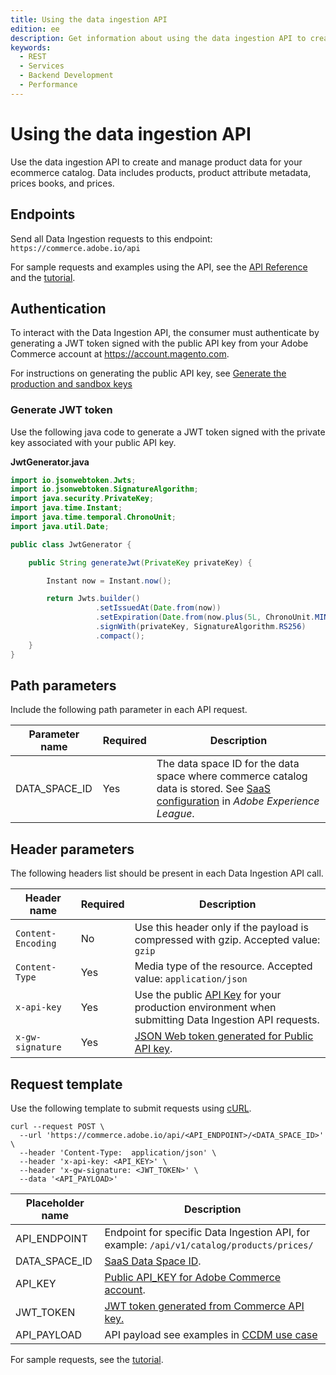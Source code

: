 ```yaml
---
title: Using the data ingestion API
edition: ee
description: Get information about using the data ingestion API to create and manage product, price book, and price data for you commerce catalog.
keywords:
  - REST
  - Services
  - Backend Development
  - Performance
---
```


# Using the data ingestion API

Use the data ingestion API to create and manage product data for your ecommerce catalog. Data includes products, product attribute metadata, prices books, and prices.

## Endpoints

Send all Data Ingestion requests to this endpoint: `https://commerce.adobe.io/api`

<InlineAlert variant="info" slots="text"/>

For sample requests and examples using the API, see the [API Reference](api-reference.md) and the [tutorial](../ccdm-use-case.md).

## Authentication

To interact with the Data Ingestion API, the consumer must authenticate by generating a JWT token signed with the public API key from your Adobe Commerce account at https://account.magento.com.

For instructions on generating the public API key, see [Generate the production and sandbox keys](https://experienceleague.adobe.com/en/docs/commerce-merchant-services/user-guides/integration-services/saas#genapikey)

### Generate JWT token

Use the following java code to generate a JWT token signed with the private key associated with your public API key.

**JwtGenerator.java**

```java
import io.jsonwebtoken.Jwts;
import io.jsonwebtoken.SignatureAlgorithm;
import java.security.PrivateKey;
import java.time.Instant;
import java.time.temporal.ChronoUnit;
import java.util.Date;

public class JwtGenerator {

    public String generateJwt(PrivateKey privateKey) {

        Instant now = Instant.now();

        return Jwts.builder()
                   .setIssuedAt(Date.from(now))
                   .setExpiration(Date.from(now.plus(5L, ChronoUnit.MINUTES)))
                   .signWith(privateKey, SignatureAlgorithm.RS256)
                   .compact();
    }
}
```

## Path parameters

Include the following path parameter in each API request.

| Parameter name | Required | Description |
|---|---|---|
DATA_SPACE_ID | Yes | The data space ID for the data space where commerce catalog data is stored. See [SaaS configuration](https://experienceleague.adobe.com/en/docs/commerce-merchant-services/user-guides/integration-services/saas#saasenv) in *Adobe Experience League*.

## Header parameters

The following headers list should be present in each Data Ingestion API call.

| Header name        | Required | Description                                                                                                                                                                                                                        |
|--------------------|----------|------------------------------------------------------------------------------------------------------------------------------------------------------------------------------------------------------------------------------------|
| `Content-Encoding` | No       | Use this header only if the payload is compressed with gzip. Accepted value: `gzip`                                                                                                                                                |
| `Content-Type`     | Yes      | Media type of the resource. Accepted value: `application/json`                                                                                                                                                                     |
| `x-api-key`        | Yes      | Use the public [API Key](https://experienceleague.adobe.com/en/docs/commerce-merchant-services/user-guides/integration-services/saas#genapikey) for your production environment when submitting Data Ingestion API requests.                            |
| `x-gw-signature`   | Yes      | [JSON Web token generated for Public API key](https://developer.adobe.com/developer-console/docs/guides/authentication/JWT/#creating-a-json-web-token). |

## Request template

Use the following template to submit requests using [cURL](https://curl.se/).

```shell
curl --request POST \
  --url 'https://commerce.adobe.io/api/<API_ENDPOINT>/<DATA_SPACE_ID>' \
  --header 'Content-Type:  application/json' \
  --header 'x-api-key: <API_KEY>' \
  --header 'x-gw-signature: <JWT_TOKEN>' \
  --data '<API_PAYLOAD>'
```

| Placeholder name | Description                                                                                                     |
|------------------|-----------------------------------------------------------------------------------------------------------------|
| API_ENDPOINT     | Endpoint for specific Data Ingestion API, for example: `/api/v1/catalog/products/prices/`  |
| DATA_SPACE_ID    | [SaaS Data Space ID](#paths).                                               |
| API_KEY          | [Public API_KEY for Adobe Commerce account](#authentication).                              |
| JWT_TOKEN        | [JWT token generated from Commerce API key.](#generate-jwt-token)                                     |
| API_PAYLOAD      | API payload see examples in [CCDM use case](../ccdm-use-case.md)                                                                              |

For sample requests, see the [tutorial](../ccdm-use-case.md).
